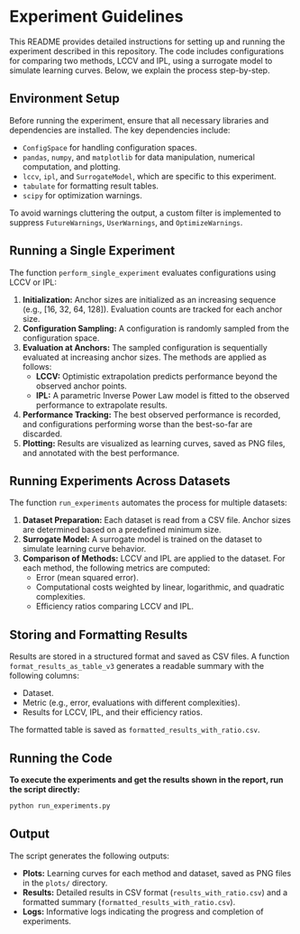 # Experiment Guidelines

This README provides detailed instructions for setting up and running the experiment described in this repository. The code includes configurations for comparing two methods, LCCV and IPL, using a surrogate model to simulate learning curves. Below, we explain the process step-by-step.

## Environment Setup
Before running the experiment, ensure that all necessary libraries and dependencies are installed. The key dependencies include:

- `ConfigSpace` for handling configuration spaces.
- `pandas`, `numpy`, and `matplotlib` for data manipulation, numerical computation, and plotting.
- `lccv`, `ipl`, and `SurrogateModel`, which are specific to this experiment.
- `tabulate` for formatting result tables.
- `scipy` for optimization warnings.

To avoid warnings cluttering the output, a custom filter is implemented to suppress `FutureWarnings`, `UserWarnings`, and `OptimizeWarnings`.

## Running a Single Experiment
The function `perform_single_experiment` evaluates configurations using LCCV or IPL:

1. **Initialization:** Anchor sizes are initialized as an increasing sequence (e.g., [16, 32, 64, 128]). Evaluation counts are tracked for each anchor size.
2. **Configuration Sampling:** A configuration is randomly sampled from the configuration space.
3. **Evaluation at Anchors:** The sampled configuration is sequentially evaluated at increasing anchor sizes. The methods are applied as follows:
   - **LCCV:** Optimistic extrapolation predicts performance beyond the observed anchor points.
   - **IPL:** A parametric Inverse Power Law model is fitted to the observed performance to extrapolate results.
4. **Performance Tracking:** The best observed performance is recorded, and configurations performing worse than the best-so-far are discarded.
5. **Plotting:** Results are visualized as learning curves, saved as PNG files, and annotated with the best performance.

## Running Experiments Across Datasets
The function `run_experiments` automates the process for multiple datasets:

1. **Dataset Preparation:** Each dataset is read from a CSV file. Anchor sizes are determined based on a predefined minimum size.
2. **Surrogate Model:** A surrogate model is trained on the dataset to simulate learning curve behavior.
3. **Comparison of Methods:** LCCV and IPL are applied to the dataset. For each method, the following metrics are computed:
   - Error (mean squared error).
   - Computational costs weighted by linear, logarithmic, and quadratic complexities.
   - Efficiency ratios comparing LCCV and IPL.

## Storing and Formatting Results
Results are stored in a structured format and saved as CSV files. A function `format_results_as_table_v3` generates a readable summary with the following columns:

- Dataset.
- Metric (e.g., error, evaluations with different complexities).
- Results for LCCV, IPL, and their efficiency ratios.

The formatted table is saved as `formatted_results_with_ratio.csv`.

## Running the Code
**To execute the experiments and get the results shown in the report, run the script directly:**

```bash
python run_experiments.py
```

## Output
The script generates the following outputs:

- **Plots:** Learning curves for each method and dataset, saved as PNG files in the `plots/` directory.
- **Results:** Detailed results in CSV format (`results_with_ratio.csv`) and a formatted summary (`formatted_results_with_ratio.csv`).
- **Logs:** Informative logs indicating the progress and completion of experiments.

